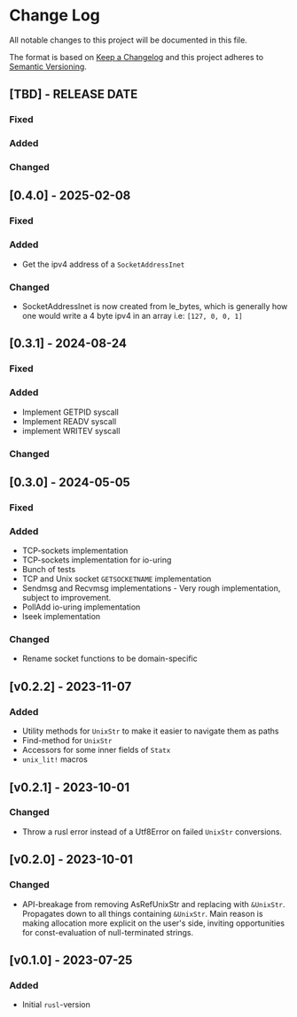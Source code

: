 # Change Log
All notable changes to this project will be documented in this file.

The format is based on [Keep a Changelog](http://keepachangelog.com/)
and this project adheres to [Semantic Versioning](http://semver.org/).
## [TBD] - RELEASE DATE
### Fixed

### Added

### Changed

## [0.4.0] - 2025-02-08

### Fixed

### Added

- Get the ipv4 address of a `SocketAddressInet`

### Changed

- SocketAddressInet is now created from le_bytes, which is generally
how one would write a 4 byte ipv4 in an array i.e: `[127, 0, 0, 1]`


## [0.3.1] - 2024-08-24

### Fixed

### Added
- Implement GETPID syscall
- Implement READV syscall
- implement WRITEV syscall

### Changed

## [0.3.0] - 2024-05-05

### Fixed

### Added

- TCP-sockets implementation
- TCP-sockets implementation for io-uring
- Bunch of tests
- TCP and Unix socket `GETSOCKETNAME` implementation
- Sendmsg and Recvmsg implementations - Very rough implementation, subject to improvement.
- PollAdd io-uring implementation
- lseek implementation

### Changed

- Rename socket functions to be domain-specific

## [v0.2.2] - 2023-11-07
### Added
- Utility methods for `UnixStr` to make it easier to navigate them
as paths
- Find-method for `UnixStr`
- Accessors for some inner fields of `Statx`
- `unix_lit!` macros

## [v0.2.1] - 2023-10-01

### Changed
- Throw a rusl error instead of a Utf8Error on failed `UnixStr` conversions.

## [v0.2.0] - 2023-10-01

### Changed
- API-breakage from removing AsRefUnixStr and replacing with 
`&UnixStr`. Propagates down to all things containing `&UnixStr`. Main reason 
is making allocation more explicit on the user's side, inviting opportunities for 
const-evaluation of null-terminated strings.

## [v0.1.0] - 2023-07-25

### Added
- Initial `rusl`-version
